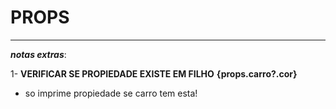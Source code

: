 
# PROPS


---
___notas extras___: 

1- **VERIFICAR SE PROPIEDADE EXISTE EM FILHO**
**{props.carro?.cor}**
- so imprime propiedade se carro tem esta!

